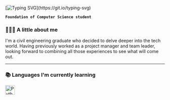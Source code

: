 [![Typing SVG](https://readme-typing-svg.demolab.com?font=Fira+Code&pause=1000&color=D6D7D8&center=true&random=false&width=435&lines=Hello+I'm+Ghiwa!;And+this+is+my+portfolio.)](https://git.io/typing-svg)

**`Foundation of Computer Science student`**

### 👷🏻‍♀️ A little about me
I'm a civil engineering graduate who decided to delve deeper into the tech world. Having previously worked as a project manager and team leader, looking forward to combining all those experiences to see what will come out. 

---

### 📚 Languages I'm currently learning
<img align="left" alt="Python" width="30px" style="padding-right:10px;" src="https://cdn.jsdelivr.net/gh/devicons/devicon/icons/python/python-plain.svg" />

